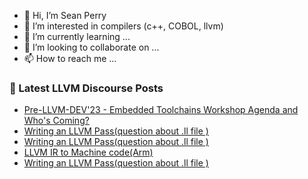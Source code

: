 - 👋 Hi, I’m Sean Perry
- 👀 I’m interested in compilers (c++, COBOL, llvm)
- 🌱 I’m currently learning ...
- 💞️ I’m looking to collaborate on ...
- 📫 How to reach me ...

<!---
s66perry/s66perry is a ✨ special ✨ repository because its `README.md` (this file) appears on your GitHub profile.
You can click the Preview link to take a look at your changes.
--->
### 📕 Latest LLVM Discourse Posts

<!-- DISCOURSE-LLVM:START -->
- [Pre-LLVM-DEV&#39;23 - Embedded Toolchains Workshop Agenda and Who&#39;s Coming?](https://discourse.llvm.org/t/pre-llvm-dev23-embedded-toolchains-workshop-agenda-and-whos-coming/72852#post_10)
- [Writing an LLVM Pass&lpar;question about .ll file &rpar;](https://discourse.llvm.org/t/writing-an-llvm-pass-question-about-ll-file/73793#post_3)
- [Writing an LLVM Pass&lpar;question about .ll file &rpar;](https://discourse.llvm.org/t/writing-an-llvm-pass-question-about-ll-file/73793#post_2)
- [LLVM IR to Machine code&lpar;Arm&rpar;](https://discourse.llvm.org/t/llvm-ir-to-machine-code-arm/73795#post_1)
- [Writing an LLVM Pass&lpar;question about .ll file &rpar;](https://discourse.llvm.org/t/writing-an-llvm-pass-question-about-ll-file/73793#post_1)
<!-- DISCOURSE-LLVM:END -->

